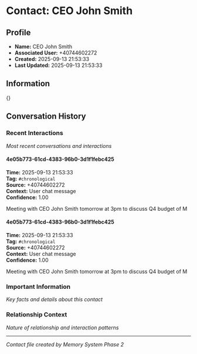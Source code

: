 # Contact: CEO John Smith

## Profile
- **Name:** CEO John Smith
- **Associated User:** +40744602272
- **Created:** 2025-09-13 21:53:33
- **Last Updated:** 2025-09-13 21:53:33

## Information
{}


## Conversation History

### Recent Interactions
*Most recent conversations and interactions*

#### 4e05b773-61cd-4383-96b0-3d1f1febc425
**Time:** 2025-09-13 21:53:33  
**Tag:** `#chronological`  
**Source:** +40744602272  
**Context:** User chat message  
**Confidence:** 1.00  

Meeting with CEO John Smith tomorrow at 3pm to discuss Q4 budget of M


#### 4e05b773-61cd-4383-96b0-3d1f1febc425
**Time:** 2025-09-13 21:53:33  
**Tag:** `#chronological`  
**Source:** +40744602272  
**Context:** User chat message  
**Confidence:** 1.00  

Meeting with CEO John Smith tomorrow at 3pm to discuss Q4 budget of M


### Important Information
*Key facts and details about this contact*

### Relationship Context
*Nature of relationship and interaction patterns*

---

*Contact file created by Memory System Phase 2*
